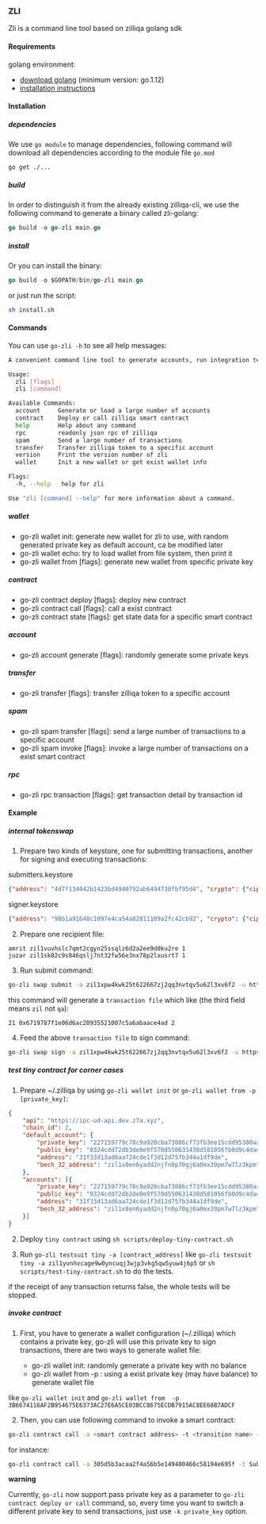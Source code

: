 ### ZLI

Zli is a command line tool based on zilliqa golang sdk

#### Requirements

golang environment: 


* [download golang](https://golang.org/dl/) (minimum version: go.1.12)
* [installation instructions](https://golang.org/doc/install)

#### Installation

<h5> dependencies </h5>

We use `go module` to manage dependencies, following command will download all dependencies according to the module file `go.mod`

```
go get ./...
```

<h5> build </h5>

In order to distinguish it from the already existing zilliqa-cli, we use the following command to generate a binary called zli-golang:

```go
go build -o go-zli main.go
```

<h5> install </h5>

Or you can install the binary:

```go
go build -o $GOPATH/bin/go-zli main.go
```

or just run the script:

```bash
sh install.sh
```

#### Commands

You can use `go-zli -h` to see all help messages:

```bash
A convenient command line tool to generate accounts, run integration testings or run http server .etc

Usage:
  zli [flags]
  zli [command]

Available Commands:
  account     Generate or load a large number of accounts
  contract    Deploy or call zilliqa smart contract
  help        Help about any command
  rpc         readonly json rpc of zilliqa
  spam        Send a large number of transactions
  transfer    Transfer zilliqa token to a specific account
  version     Print the version number of zli
  wallet      Init a new wallet or get exist wallet info

Flags:
  -h, --help   help for zli

Use "zli [command] --help" for more information about a command.

```

<h5> wallet </h5>

* go-zli wallet init: generate new wallet for zli to use, with random generated private key as default account, ca be modified later
* go-zli wallet echo: try to load wallet from file system, then print it
* go-zli wallet from [flags]: generate new wallet from specific private key

<h5> contract </h5>

* go-zli contract deploy [flags]: deploy new contract
* go-zli contract call [flags]: call a exist contract
* go-zli contract state [flags]: get state data for a specific smart contract

<h5> account </h5>

* go-zli account generate [flags]: randomly generate some private keys

<h5> transfer </h5>

* go-zli transfer [flags]: transfer zilliqa token to a specific account

<h5> spam </h5>

* go-zli spam transfer [flags]: send a large number of transactions to a specific account
* go-zli spam invoke [flags]: invoke a large number of transactions on a exist smart contract

<h5> rpc </h5>

* go-zli rpc transaction [flags]: get transaction detail by transaction id

#### Example

<h5> internal tokenswap </h5>

1. Prepare two kinds of keystore, one for submitting transactions, another for signing and executing transactions:

submitters.keystore

```json
{"address": "4d7f134042b1423bd4940792ab6494730fbf95d4", "crypto": {"cipher": "aes-128-ctr", "cipherparams": {"iv": "0c1f5a0f83377e684fe64b732386f324"}, "ciphertext": "2b6ff8ec89e73827f7d1657db7ed3493b1cf4e2eda2b4254823161ec7e835655", "kdf": "pbkdf2", "kdfparams": {"salt": "df97994dc19b8a4af8ed37912c67d83ec04207fc05a59d13f5c90c09a4da3094", "n": 8192, "c": 262144, "r": 8, "p": 1, "dklen": 32}, "mac": "3c68fe95c047e8cf8fb7c63c9c54d7261f0bcc80fdc7e71f6770607cfd0cbe56"}, "id": "8a422ca1-96ca-4f04-97de-93b796698009", "version": 3}
```

signer.keystore

```json
{"address": "98b1a91648c1097e4ca54a82811109a2fc42cb92", "crypto": {"cipher": "aes-128-ctr", "cipherparams": {"iv": "1a336982dc294beb538ba8727002ffa8"}, "ciphertext": "73ef4879dd2da1c573ed83e0914329a91c8c417969656b9c47d8b6728f39235a", "kdf": "pbkdf2", "kdfparams": {"salt": "b7cbd1bc3c33afebba03875cd20d68e92449acec066c988874fde14c933564b7", "n": 8192, "c": 262144, "r": 8, "p": 1, "dklen": 32}, "mac": "79b528f7c231dfca8cd66293370b1cf3fa0697de479e387dc6d6ee746604e6ea"}, "id": "532b702e-64c9-421e-8f5a-cdbb1f25461c", "version": 3}
```


2. Prepare one recipient file:

```text
amrit zil1vuvhslc7qmt2cgyn25ssqlz6d2a2ee9d0ku2re 1
juzar zil1sk02c9s846qslj7nt32fw56e3nx78p2lxusrt7 1
```

3. Run submit command:

```bash
go-zli swap submit -a zil1xpw4kwk25t622667zj2qq3nvtqv5u62l3xv6f2 -u https://dev-api.zilliqa.com/  -c 333  -r recipients.csv -s submitter.keystore
```

this command will generate a `transaction file` which like (the third field means `zil` not `qa`):

```text
21 0x6719787f1e06d6ac20935521007c5a6abaace4ad 2
```



4. Feed the above `transaction file` to sign command:

```bash
go-zli swap sign -a zil1xpw4kwk25t622667zj2qq3nvtqv5u62l3xv6f2 -u https://dev-api.zilliqa.com/  -c 333  -r ./transactions.csv -w signer.keystore
```

<h5> test tiny contract for corner cases </h5>

1. Prepare ~/.zilliqa by using `go-zli wallet init` or `go-zli wallet from -p [private_key]`:

```json
{
	"api": "https://ipc-ud-api.dev.z7a.xyz",
	"chain_id": 2,
	"default_account": {
		"private_key": "227159779c78c9a920cba73086cf73fb3ee15cdd95380aa3b93757669e345300",
		"public_key": "0324cdd72db3de0e9f570d550631438d581056fb0d9c4daddbad2928eaf49f54ee",
		"address": "31f33d13ad6aa724cde1f3d12d75fb344a1df9de",
		"bech_32_address": "zil1x8en6yadd2njfn0p70gj6a0mx39pm7w7lz3kpm"
	},
	"accounts": [{
		"private_key": "227159779c78c9a920cba73086cf73fb3ee15cdd95380aa3b93757669e345300",
		"public_key": "0324cdd72db3de0e9f570d550631438d581056fb0d9c4daddbad2928eaf49f54ee",
		"address": "31f33d13ad6aa724cde1f3d12d75fb344a1df9de",
		"bech_32_address": "zil1x8en6yadd2njfn0p70gj6a0mx39pm7w7lz3kpm"
	}]
}
```

2. Deploy `tiny contract` using `sh scripts/deploy-tiny-contract.sh`

3. Run `go-zli testsuit tiny -a [contract_address]` like `go-zli testsuit tiny -a zil1yvnhvcage9w0yncuqj3wjp3vkg5qw5yuw4j6p5` or `sh scripts/test-tiny-contract.sh` to do the tests.

if the receipt of any transaction returns false, the whole tests will be stopped.

<h5> invoke contract </h5>

1. First, you have to generate a wallet configuration (~/.zilliqa) which contains a private key, go-zli will use this private key to sign
transactions, there are two ways to generate wallet file:

    * go-zli wallet init: randomly generate a private key with no balance
    * go-zli wallet from -p <private key>: using a exist private key (may have balance) to generate wallet file

like `go-zli wallet init` and `go-zli wallet from  -p  3B6674116AF2B954675E6373AC27E6A5CE03BCC8675ECDB7915AC8EE68B7ADCF`

2. Then, you can use following command to invoke a smart contract:

```bash
go-zli contract call -a <smart contract address> -t <transition name> -r <parameter>
```

for instance:

```bash
go-zli contract call -a 305d5b3acaa2f4a56b5e149400466c58194e695f -t SubmitTransaction -r "[{\"vname\":\"recipient\",\"type\":\"ByStr20\",\"value\":\"0x381f4008505e940ad7681ec3468a719060caf796\"},{\"vname\":\"amount\",\"type\":\"Uint128\",\"value\":\"10\"},{\"vname\":\"tag\",\"type\":\"String\",\"value\":\"a\"}]"
```

**warning**

Currently, `go-zli` now support pass private key as a parameter to `go-zli contract deploy or call` command, so, every time
you want to switch a different private key to send transactions, just use `-k private_key` option.